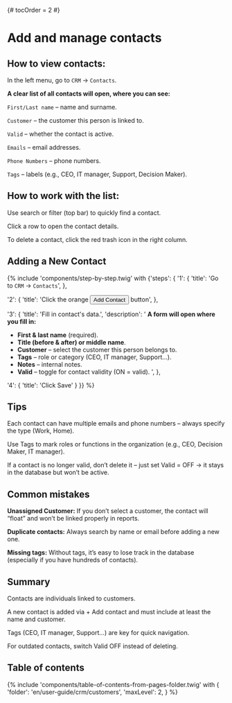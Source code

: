 {# tocOrder = 2 #}

# Add and manage contacts

## How to view contacts:
In the left menu, go to `CRM` → `Contacts`.


**A clear list of all contacts will open, where you can see:**

`First/Last name` – name and surname.

`Customer` – the customer this person is linked to.

`Valid` – whether the contact is active.

`Emails` – email addresses.

`Phone Numbers` – phone numbers.

`Tags` – labels (e.g., CEO, IT manager, Support, Decision Maker).


## How to work with the list:
Use search or filter (top bar) to quickly find a contact.

Click a row to open the contact details.

To delete a contact, click the red trash icon in the right column.


## Adding a New Contact
{% include 'components/step-by-step.twig' with {'steps': {
  '1': {
    'title': 'Go to `CRM` → `Contacts`',
  },

  '2': {
    'title': 'Click the orange <button class="btn btn-add"><span class="icon"><i class="fas fa-plus"></i></span><span class="text">Add Contact</span></button> button',
  },

  '3': {
    'title': 'Fill in contact\'s data.',
    'description': '
**A form will open where you fill in:**
  * **First & last name** (required).
  * **Title (before & after) or middle name**.
  * **Customer** – select the customer this person belongs to.
  * **Tags** – role or category (CEO, IT manager, Support…).
  * **Notes** – internal notes.
  * **Valid** – toggle for contact validity (ON = valid).
    ',
  },

  '4': {
    'title': 'Click Save'
  }
}} %}


## Tips
Each contact can have multiple emails and phone numbers – always specify the type (Work, Home).

Use Tags to mark roles or functions in the organization (e.g., CEO, Decision Maker, IT manager).

If a contact is no longer valid, don’t delete it – just set Valid = OFF → it stays in the database but won’t be active.


## Common mistakes
**Unassigned Customer:** If you don’t select a customer, the contact will “float” and won’t be linked properly in reports.

**Duplicate contacts:** Always search by name or email before adding a new one.

**Missing tags:** Without tags, it’s easy to lose track in the database (especially if you have hundreds of contacts).


## Summary
Contacts are individuals linked to customers.

A new contact is added via + Add contact and must include at least the name and customer.

Tags (CEO, IT manager, Support…) are key for quick navigation.

For outdated contacts, switch Valid OFF instead of deleting.

## Table of contents

{% include 'components/table-of-contents-from-pages-folder.twig' with {
  'folder': 'en/user-guide/crm/customers',
  'maxLevel': 2,
} %}
